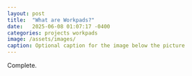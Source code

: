 ```yaml
---
layout: post
title:  "What are Workpads?"
date:   2025-06-08 01:07:17 -0400
categories: projects workpads
image: /assets/images/
caption: Optional caption for the image below the picture
---
```

Complete.